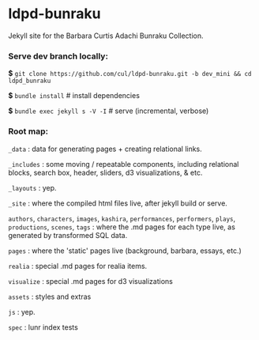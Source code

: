 # ldpd-bunraku
Jekyll site for the Barbara Curtis Adachi Bunraku Collection.


### Serve dev branch locally:

__$__ `git clone https://github.com/cul/ldpd-bunraku.git -b dev_mini && cd ldpd_bunraku`

__$__ `bundle install` # install dependencies

__$__ `bundle exec jekyll s -V -I` # serve (incremental, verbose)

### Root map:

`_data` : data for generating pages + creating relational links.

`_includes` : some moving / repeatable components, including relational blocks, search box, header, sliders, d3 visualizations, & etc.

`_layouts` : yep.

`_site` : where the compiled html files live, after jekyll build or serve.

`authors`, `characters`, `images`, `kashira`, `performances`, `performers`, `plays`, `productions`, `scenes`, `tags` : where the .md pages for each type live, as generated by transformed SQL data.

`pages` : where the 'static' pages live (background, barbara, essays, etc.)

`realia` : special .md pages for realia items.

`visualize` : special .md pages for d3 visualizations

`assets` : styles and extras

`js` : yep.

`spec` : lunr index tests
